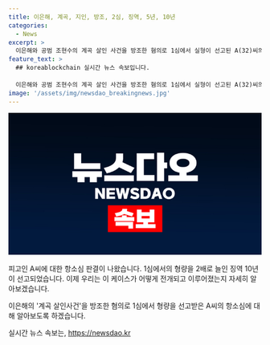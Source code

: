 ```yaml
---
title: 이은해, 계곡, 지인, 방조, 2심, 징역, 5년, 10년
categories:
  - News
excerpt: >
  이은해와 공범 조현수의 계곡 살인 사건을 방조한 혐의로 1심에서 실형이 선고된 A(32)씨의 항소심이 징역 10년으로 늘어났다. 재판부는 A씨의 범행이 가볍지 않아 엄한 처벌이 필요하며, 공범들을 공모한 증거가 부족하다고 밝혔다. A씨는 이은해의 복어 독 살인 계획을 알고 방조한 것으로 조사됐으며, 이은해와 조현수는 이미 무기징역과 징역 30년을 선고받은 상황이다. (150자)
feature_text: >
  ## koreablockchain 실시간 뉴스 속보입니다.

  이은해와 공범 조현수의 계곡 살인 사건을 방조한 혐의로 1심에서 실형이 선고된 A(32)씨의 항소심이 징역 10년으로 늘어났다. 재판부는 A씨의 범행이 가볍지 않아 엄한 처벌이 필요하며, 공범들을 공모한 증거가 부족하다고 밝혔다. A씨는 이은해의 복어 독 살인 계획을 알고 방조한 것으로 조사됐으며, 이은해와 조현수는 이미 무기징역과 징역 30년을 선고받은 상황이다. (150자)
image: '/assets/img/newsdao_breakingnews.jpg'
---
```


<p><img src="/assets/img/newsdao_breakingnews.jpg" alt="koreablockchain 속보" /></p>

<p>피고인 A씨에 대한 항소심 판결이 나왔습니다. 1심에서의 형량을 2배로 늘인 징역 10년이 선고되었습니다. 이제 우리는 이 케이스가 어떻게 전개되고 이루어졌는지 자세히 알아보겠습니다. </p>

<p>이은해의 '계곡 살인사건'을 방조한 혐의로 1심에서 형량을 선고받은 A씨의 항소심에 대해 알아보도록 하겠습니다.</p>
실시간 뉴스 속보는, <a href="https://newsdao.kr" rel="dofollow">https://newsdao.kr</a>


